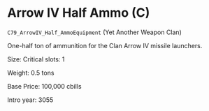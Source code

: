 # Arrow IV Half Ammo (C)

`C79_ArrowIV_Half_AmmoEquipment` (Yet Another Weapon Clan)

One-half ton of ammunition for the Clan Arrow IV missile launchers.

Size: Critical slots: 1

Weight: 0.5 tons

Base Price: 100,000 cbills

Intro year: 3055

